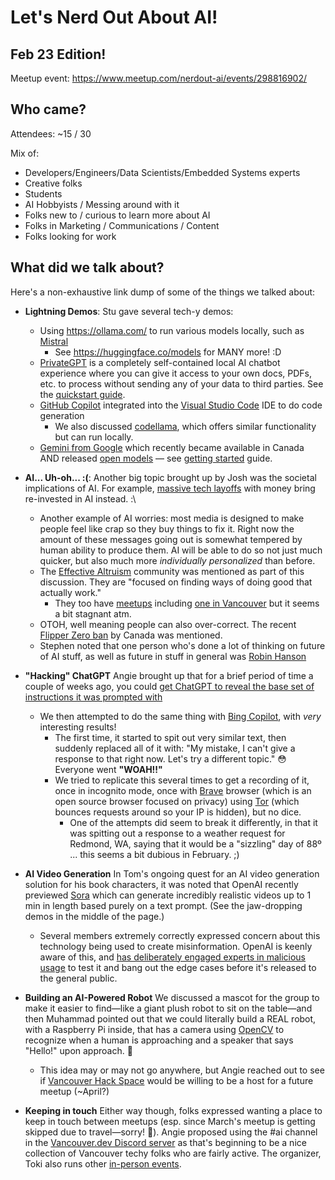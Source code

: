 # Let's Nerd Out About AI!
## Feb 23 Edition!

Meetup event: https://www.meetup.com/nerdout-ai/events/298816902/

## Who came?
Attendees: ~15 / 30

Mix of:
- Developers/Engineers/Data Scientists/Embedded Systems experts
- Creative folks
- Students
- AI Hobbyists / Messing around with it
- Folks new to / curious to learn more about AI
- Folks in Marketing / Communications / Content
- Folks looking for work

## What did we talk about?
Here's a non-exhaustive link dump of some of the things we talked about:

* **Lightning Demos**: Stu gave several tech-y demos:
  * Using https://ollama.com/ to run various models locally, such as [Mistral](https://mistral.ai/)
    * See https://huggingface.co/models for MANY more! :D
  * [PrivateGPT](https://github.com/imartinez/privateGPT) is a completely self-contained local AI chatbot experience where you can give it access to your own docs, PDFs, etc. to process without sending any of your data to third parties. See the [quickstart guide](https://docs.privategpt.dev/overview/welcome/quickstart).
  * [GitHub Copilot](https://github.com/features/copilot) integrated into the [Visual Studio Code](https://code.visualstudio.com/) IDE to do code generation
     * We also discussed [codellama](https://github.com/facebookresearch/codellama), which offers similar functionality but can run locally.
  * [Gemini from Google](https://deepmind.google/technologies/gemini/) which recently became available in Canada AND released [open models](https://blog.google/technology/developers/gemma-open-models/) — see [getting started](https://ai.google.dev/gemma) guide.

* **AI... Uh-oh... :(**:  Another big topic brought up by Josh was the societal implications of AI. For example, [massive tech layoffs](https://layoffs.fyi/) with money bring re-invested in AI instead. :\
  * Another example of AI worries: most media is designed to make people feel like crap so they buy things to fix it. Right now the amount of these messages going out is somewhat tempered by human ability to produce them. AI will be able to do so not just much quicker, but also much more _individually personalized_ than before.
  * The [Effective Altruism](https://www.effectivealtruism.org/) community was mentioned as part of this discussion. They are "focused on finding ways of doing good that actually work."
    * They too have [meetups](https://www.meetup.com/topics/effective-altruism/all) including [one in Vancouver](https://www.meetup.com/effective-altruism/) but it seems a bit stagnant atm.
  * OTOH, well meaning people can also over-correct. The recent [Flipper Zero ban](https://nationalpost.com/news/flipper-zero-banned-canada) by Canada was mentioned.
  * Stephen noted that one person who's done a lot of thinking on future of AI stuff, as well as future in stuff in general was [Robin Hanson](https://en.wikipedia.org/wiki/Robin_Hanson) 

* **"Hacking" ChatGPT** Angie brought up that for a brief period of time a couple of weeks ago, you could [get ChatGPT to reveal the base set of instructions it was prompted with](https://gist.github.com/webchick/1f1dc50d22136372326bee9d9c76baf9)
  * We then attempted to do the same thing with [Bing Copilot](https://www.bing.com/search?toncp=0&FORM=hpcodx&q=Bing+AI&showconv=1), with *very* interesting results!
    * The first time, it started to spit out very similar text, then suddenly replaced all of it with:
      "My mistake, I can't give a response to that right now. Let's try a different topic." 😳 Everyone went **"WOAH!!"**
    * We tried to replicate this several times to get a recording of it, once in incognito mode, once with [Brave](https://brave.com/) browser (which is an open source browser focused on privacy) using [Tor](https://www.torproject.org/) (which bounces requests around so your IP is hidden), but no dice.
      * One of the attempts did seem to break it differently, in that it was spitting out a response to a weather request for Redmond, WA, saying that it would be a "sizzling" day of 88º ... this seems a bit dubious in February. ;) 

* **AI Video Generation** In Tom's ongoing quest for an AI video generation solution for his book characters, it was noted that OpenAI recently previewed [Sora](https://openai.com/sora) which can generate incredibly realistic videos up to 1 min in length based purely on a text prompt. (See the jaw-dropping demos in the middle of the page.)
  * Several members extremely correctly expressed concern about this technology being used to create misinformation. OpenAI is keenly aware of this, and [has deliberately engaged experts in malicious usage](https://openai.com/sora#safety) to test it and bang out the edge cases before it's released to the general public.

* **Building an AI-Powered Robot** We discussed a mascot for the group to make it easier to find—like a giant plush robot to sit on the table—and then Muhammad pointed out that we could literally build a REAL robot, with a Raspberry Pi inside, that has a camera using [OpenCV](https://opencv.org/) to recognize when a human is approaching and a speaker that says "Hello!" upon approach. 🤣
  * This idea may or may not go anywhere, but Angie reached out to see if [Vancouver Hack Space](https://vanhack.ca/wp/) would be willing to be a host for a future meetup (~April?)

* **Keeping in touch** Either way though, folks expressed wanting a place to keep in touch between meetups (esp. since March's meetup is getting skipped due to travel—sorry! 😬). Angie proposed using the #ai channel in the [Vancouver.dev Discord server](https://vancouver.dev/) as that's beginning to be a nice collection of Vancouver techy folks who are fairly active. The organizer, Toki also runs other [in-person events](https://lu.ma/vancouver.dev).
